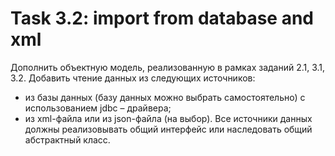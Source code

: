 # Task 3.2: import from database and xml
Дополнить объектную модель, реализованную в рамках заданий 2.1, 3.1, 3.2. Добавить чтение данных из следующих источников:
- из базы данных (базу данных можно выбрать самостоятельно) с использованием jdbc – драйвера;
- из xml-файла или из json-файла (на выбор). 
Все источники данных должны реализовывать общий интерфейс или наследовать общий абстрактный класс.